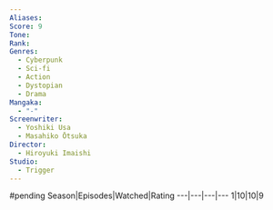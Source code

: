 ```yaml
---
Aliases:
Score: 9
Tone: 
Rank:
Genres:
  - Cyberpunk
  - Sci-fi
  - Action
  - Dystopian
  - Drama
Mangaka:
  - "-"
Screenwriter:
  - Yoshiki Usa
  - Masahiko Ōtsuka
Director:
  - Hiroyuki Imaishi
Studio:
  - Trigger
---
```

#pending
Season|Episodes|Watched|Rating
---|---|---|---
1|10|10|9